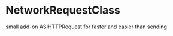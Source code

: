 NetworkRequestClass
===================

small add-on ASIHTTPRequest for faster and easier than sending
